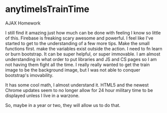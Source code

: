 # anytimeIsTrainTime
AJAX Homework

I still find it amazing just how much can be done with feeling I know so little of this.
Firebase is freaking scary awesome and powerful.
I feel like I've started to get to the understanding of a few more tips.
Make the small functions first.
make the variables exist outside the action.
I need to fn learn or burn bootstrap.  It can be super helpful, or super immovable.
I am almost understanding in what order to put libraries and JS and CS pages so I am not having them fight all the time.
I really really wanted to get the train image to be the background image, but I was not able to conquer bootstrap's imovability.

It has some cool math, I almost understand it.
HTML5 and the newest Chrome updates seem to no longer allow for 24 hour military time to be displayed unless I live in a warzone.

So, maybe in a year or two, they will allow us to do that.
